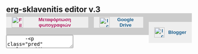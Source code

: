 <!DOCTYPE html PUBLIC "-//W3C//DTD XHTML 1.0 Strict//EN" "http://www.w3.org/TR/xhtml1/DTD/xhtml1-strict.dtd">
<html>
<head>
<link href="https://fonts.googleapis.com/css?family=Google+Sans:100,300,400,500,700,900,100i,300i,400i,500i,700i,900i" rel="stylesheet">
  <script
    type="text/javascript"
    src='https://cdn.tiny.cloud/1/no-api-key/tinymce/5/tinymce.min.js'
    referrerpolicy="origin">
  </script>
    
  <script type="text/javascript">
  tinymce.init({
    selector: '#myTextarea',
      
      entity_encoding : "raw",
      
      content_css_cors: true,
       extended_valid_elements: 'i[class]',
      cleanup : true,
      content_style: 'body { font-family: Arial; color:#555; font-size: 15px; line-height: 23px; }',
     // Removes a class from all paragraphs in the active editor
pagebreak_separator: "<!--more-->",
    
    plugins: [
      'advlist autolink link image lists charmap print preview hr anchor pagebreak spellchecker',
      'searchreplace wordcount visualblocks visualchars codesample code fullscreen insertdatetime media nonbreaking',
      'table emoticons template paste help'
    ],
    
    toolbar: 'undo redo | styleselect | bold italic underline removeformat codesample | forecolor backcolor emoticons charmap | alignleft aligncenter alignright alignjustify | ' +
      'bullist numlist outdent indent table pagebreak | link image | print preview code media fullpage | ' +
      '| help',
    menu: {
      favs: {title: 'My Favorites', items: 'code visualaid | searchreplace | spellchecker | emoticons '}
    },
    menubar: 'favs file edit view insert format tools table help',
    
     style_formats: [
         { title: 'Post expert', block: 'p', wrapper: false, classes: 'pexp' },
    { title: 'Image wrapper', block: 'div', wrapper: false, classes: 'fimg' },
    { title: 'Video wrapper', block: 'div', wrapper: false, classes: 'fvid' },
      { title: 'Span', block: 'span', wrapper: false, classes: 'spanp', styles: {'padding': '15px', 'display': 'block', 'position': 'relative', 'top': '-7px' } },    
    { title: 'Containers'},
    { title: 'Flex container', block: 'div', wrapper: true, classes: 'pfcon', styles: {'display': 'flex', 'align-items': 'center' } },
     { title: 'Table container', block: 'div', wrapper: true, classes: 'ptcon', styles: {'display': 'table' } },
   
    { title: 'Paragraph', inline: 'p' },
    { title: 'Heading1', format: 'h1' },
    { title: 'Heading2', format: 'h2' },
    { title: 'Heading3', format: 'h3' },
    { title: 'Heading4', format: 'h4' },
    { title: 'Heading5', format: 'h5' },
    { title: 'Heading6', format: 'h6' }, 
    { title: 'Red paragraph', block: 'p', classes: 'pred', styles: { 'padding': '15px', 'color': 'white', 'background': 'tomato' } },
    { title: 'Green paragraph', block: 'p', classes: 'pgreen', styles: { 'padding': '15px', 'color': 'white', 'background': '#47a5ad' } },
    { title: 'Purple paragraph', block: 'p', classes: 'ppurple', styles: { 'padding': '15px', 'color': 'white', 'background': '#7c6394' } },
    { title: 'Blue paragraph', block: 'p', classes: 'pblue', styles: { 'padding': '15px', 'color': 'white', 'background': '#357ae8' } },
         { title: 'Gray paragraph', block: 'p', classes: 'pgray', styles: { 'padding': '15px', 'color': '#555555', 'background': '#eeeeee' } },
    { title: 'Purple quote', block: 'p', classes: 'qpur', styles: { 'padding': '30px', 'font-size': '20px', 'line-height': '30px', 'color': 'white', 'background': '#372845', 'font-weight':'bold', 'border-left': '10px solid darkorange' } },
    { title: 'Gray quote', block: 'p', classes: 'qgrey', styles: { 'padding': '30px', 'font-size': '20px', 'line-height': '30px', 'color': '#555555', 'background': '#eeeeee', 'font-weight':'bold', 'border-left': '10px solid #cccccc' } },
        { title: 'White quote', block: 'p', classes: 'qwhi', styles: { 'padding': '15px', 'font-size': '16px', 'line-height': '23px', 'color': '#555555', 'background': '#ffffff', 'font-weight':'bold', 'border-left': '4px solid darkorange' } },
   
    
    { title: 'Radius p', block: 'p',  classes: 'sbr', styles: {  'border-radius': '4px' } },
    
    
    
  ]
  });
tinymce.activeEditor.dom.removeClass(tinymce.activeEditor.dom.select('p'), 'fimg');
  </script>
</head>

<body>
    <h2>erg-sklavenitis editor v.3</h2>
<div style="
    display: inline-flex;
    background: #ccc;
    height: 40px;
    width: 100%;
    justify-content: center;
    padding: 10px 0;
            margin-top: -20px;
">
    <button onclick="myFunction()" style="
    background: #eee;
    padding: 15px;
    border: 0;
    color: #b2185e;
    font-size: 13px;
    font-weight: bold;
    display: flex;
    margin-bottom: 15px;
    outline: none;
    cursor: pointer;
    align-items: center;
    margin-right: 15px;
"><img alt="File:Google Photos icon.svg - Wikimedia Commons" class="n3VNCb" src="https://upload.wikimedia.org/wikipedia/commons/thumb/4/4f/Google_Photos_icon.svg/1061px-Google_Photos_icon.svg.png" data-noaft="1" jsname="HiaYvf" jsaction="load:XAeZkd;" style="width: auto;height: 31px;margin-right: 10px;"> Μεταφόρτωση φωτογραφιών</button>
<script>
function myFunction() {
   window.open("https://ergskl.imgur.com/all", "", "width=1200,height=1000");
}
</script>
    <button onclick="myFunction2()" style="
    background: #eee;
    padding: 15px;
    border: 0px;
    color: #185d8c;
    font-size: 13px;
    font-weight: bold;
    display: flex;
    margin-bottom: 15px;
    outline: none;
    cursor: pointer;
    align-items: center;
    margin-right: 15px;
"><img src="https://kstatic.googleusercontent.com/files/e20dbc1db7b6eab22fb2d07df8043f8a74b301dbb8c176e6a1992b2dc229c5ae94b5c260cf549c41712fa40b7e639166c6a8461303a27c2a3b9c55b8ca155ec3" class="icon" alt="Icon" style="
    margin-right: 10px;
    width: 28px;
">Google Drive</button>
<script>
function myFunction2() {
   window.open("https://drive.google.com/drive/u/0/my-drive", "", "width=1200,height=1000");
}
</script>
    
   <button onclick="myFunction3()" style="
    background: #eee;
    padding: 15px;
    border: 0px;
    color: #185d8c;
    font-size: 13px;
    font-weight: bold;
    display: flex;
    margin-bottom: 15px;
    outline: 0;
    cursor: pointer;
    align-items: center;
    margin-right: 0;
"><img src="https://cdn.worldvectorlogo.com/logos/blogger-icon-2017.svg" class="icon" alt="Icon" style="
    margin-right: 10px;
    width: 28px;
">Blogger</button>
<script>
function myFunction3() {
   window.open("https://draft.blogger.com/blog/posts/8081769977919661198?hl=el&tab=jj", "", "width=1200,height=1000");
}
</script>
</div>
  <textarea id="myTextarea">
      -<p class="pred" style="padding: 15px; color: white; background: tomato;">Το <strong>Lorem Ipsum</strong> είναι απλά ένα κείμενο χωρίς νόημα για τους επαγγελματίες της τυπογραφίας και στοιχειοθεσίας.</p>
-<p class="pred pgreen" style="padding: 15px; color: white; background: #47a5ad;">Το <strong>Lorem Ipsum</strong> είναι απλά ένα κείμενο χωρίς νόημα για τους επαγγελματίες της τυπογραφίας και στοιχειοθεσίας.</p>
-<p class="pred pgreen ppurple" style="padding: 15px; color: white; background: #7c6394;">Το <strong>Lorem Ipsum</strong> είναι απλά ένα κείμενο χωρίς νόημα για τους επαγγελματίες της τυπογραφίας και στοιχειοθεσίας.</p>
-<p class="pred pgreen ppurple pgray" style="padding: 15px; color: #555555; background: #eeeeee;">Το <strong>Lorem Ipsum</strong> είναι απλά ένα κείμενο χωρίς νόημα για τους επαγγελματίες της τυπογραφίας και στοιχειοθεσίας.</p>
-<p class="qpur" style="padding: 30px; font-size: 20px; line-height: 30px; color: white; background: #372845; font-weight: bold; border-left: 10px solid darkorange;">Το <strong>Lorem Ipsum</strong> είναι απλά ένα κείμενο χωρίς νόημα για τους επαγγελματίες της τυπογραφίας και στοιχειοθεσίας.</p>
-<p class="qpur qgrey" style="padding: 30px; font-size: 20px; line-height: 30px; color: #555555; background: #eeeeee; font-weight: bold; border-left: 10px solid #cccccc;">Το <strong>Lorem Ipsum</strong> είναι απλά ένα κείμενο χωρίς νόημα για τους επαγγελματίες της τυπογραφίας και στοιχειοθεσίας.</p>
-<p class="qwhi" style="padding: 15px; font-size: 16px; line-height: 22px; color: #555555; background: #ffffff; font-weight: bold; border-left: 4px solid darkorange;">Το <strong>Lorem Ipsum</strong> είναι απλά ένα κείμενο χωρίς νόημα για τους επαγγελματίες της τυπογραφίας και στοιχειοθεσίας.</p>
-<p class="qwhip" style="padding-left: 15px; font-size: 16px; line-height: 22px; color: #555555; background: #ffffff; font-weight: bold; border-left: 4px solid darkorange;">Το <strong>Lorem Ipsum</strong> είναι απλά ένα κείμενο χωρίς νόημα για τους επαγγελματίες της τυπογραφίας και στοιχειοθεσίας.</p>
-
<div class="autimg" style="align-items: center; border-bottom: 1px solid rgb(204, 204, 204); border-top: 1px solid rgb(204, 204, 204); display: flex; padding: 10px 0px; margin: 30px 0;">
<img src="https://www.lifo.gr/uploads/image/1357171/patakos13.jpg" style="height: 80px; object-fit: cover; width: 80px; filter: grayscale(1)"/>
<span style="color: #555555; padding-left: 15px;">Άρθρο του <b>Στρατή Παττακού</b><br />(Καρδιοχειρουργός στο νοσοκομείο ΥΓΕΙΑ) στην εφημερίδα Τα Νέα</span>
</div>
    
    </textarea>
</body>
<style>
    button {height: 40px;}
body {
    margin: 0 auto;
    font-family: google sans;
    max-width: 1100px;
}
    .pblue a {text-decoration: none; padding: 10px; color: white; background: #357ae8; display: block; margin-top:-10px; }
    .pblue a:hover {background: tomato; display: block;}
.tox.tox-tinymce {
    height: 750px !important;
}
h2 {
    background: #4d356a;
    color: white;
    padding: 15px;
    font-family: arial;
    border-left: 8px solid darkorange;
    border-radius: 0px;
    grid-template-columns: auto auto;
}
.tox .tox-notification--warn, .tox .tox-notification--warning {
    background-color: #fffaea;
    border-color: #ffe89d;
    color: #222f3e;
    display: none;
}


    </style>
</html>

        

